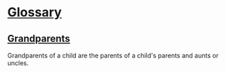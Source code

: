 # [Glossary](#glossary)

## [Grandparents](#grandparents)

Grandparents of a child are the parents of a child's parents and aunts or uncles.
